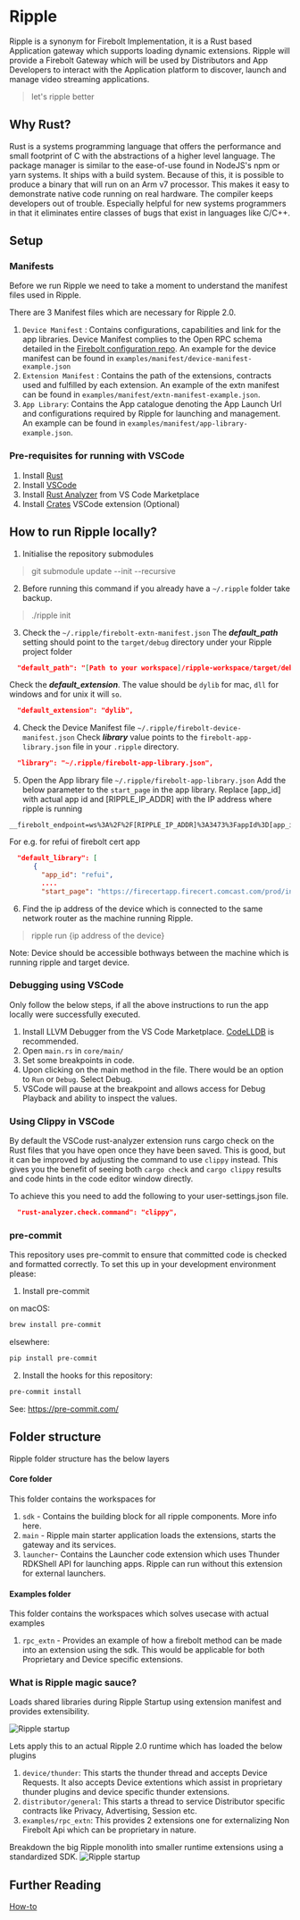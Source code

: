 # Ripple

Ripple is a synonym for Firebolt Implementation, it is a Rust based Application gateway which supports loading dynamic extensions. Ripple will provide a Firebolt Gateway which will be used by Distributors and App Developers to interact with the Application platform to discover, launch and manage video streaming applications.
> let's ripple better

## Why Rust?
Rust is a systems programming language that offers the performance and small footprint of C with the abstractions of a higher level language.
The package manager is similar to the ease-of-use found in NodeJS's npm or yarn systems.
It ships with a build system. Because of this, it is possible to produce a binary that will run on an Arm v7 processor. This makes it easy to demonstrate native code running on real hardware.
The compiler keeps developers out of trouble. Especially helpful for new systems programmers in that it eliminates entire classes of bugs that exist in languages like C/C++.

## Setup

### Manifests
Before we run Ripple we need to take a moment to understand the manifest files used in Ripple.

There are 3 Manifest files which are necessary for Ripple 2.0.
1. `Device Manifest` : Contains configurations, capabilities and link for the app libraries. Device Manifest complies to the Open RPC schema detailed in the [Firebolt configuration repo](https://github.com/rdkcentral/firebolt-configuration). An example for the device manifest can be found in `examples/manifest/device-manifest-example.json`
2. `Extension Manifest` : Contains the path of the extensions, contracts used and fulfilled by each extension. An example of the extn manifest can be found in `examples/manifest/extn-manifest-example.json`.
3. `App Library`: Contains the App catalogue denoting the App Launch Url and configurations required by Ripple for launching and management. An example can be found in `examples/manifest/app-library-example.json`.



### Pre-requisites for running with VSCode
1. Install [Rust](https://www.rust-lang.org/tools/install)
2. Install [VSCode](https://code.visualstudio.com/)
3. Install [Rust Analyzer](https://marketplace.visualstudio.com/items?itemName=rust-lang.rust-analyzer) from VS Code Marketplace
4. Install [Crates](https://marketplace.visualstudio.com/items?itemName=serayuzgur.crates) VSCode extension (Optional)

## How to run Ripple locally?

1. Initialise the repository submodules
  > git submodule update --init --recursive
2. Before running this command if you already have a `~/.ripple` folder take backup.
  > ./ripple init
3. Check the `~/.ripple/firebolt-extn-manifest.json`
  The __*default_path*__ setting should point to the `target/debug` directory under your Ripple project folder
  ```json
    "default_path": "[Path to your workspace]/ripple-workspace/target/debug/",
  ```
  Check the __*default_extension*__. The value should be `dylib` for mac, `dll` for windows and for unix it will `so`.
  ```json
    "default_extension": "dylib",
  ```
4. Check the Device Manifest file `~/.ripple/firebolt-device-manifest.json`
  Check  __*library*__ value points to the `firebolt-app-library.json` file in your `.ripple` directory.
  ```json
    "library": "~/.ripple/firebolt-app-library.json",
  ```
5. Open the App library file `~/.ripple/firebolt-app-library.json`
  Add the below parameter to the `start_page` in the app library. Replace [app_id] with actual app id and [RIPPLE_IP_ADDR] with the IP address where ripple is running
  ```
  __firebolt_endpoint=ws%3A%2F%2F[RIPPLE_IP_ADDR]%3A3473%3FappId%3D[app_id]%26session%3D[app_id]
  ```

  For e.g. for refui of firebolt cert app
  ```json
    "default_library": [
        {
          "app_id": "refui",
          ....
          "start_page": "https://firecertapp.firecert.comcast.com/prod/index.html?systemui=true&__firebolt_endpoint=ws%3A%2F%2F10.0.0.107%3A3474%3FappId%3Drefui%26session%3Drefui&systemui=true",
  ```

6. Find the ip address of the device which is connected to the same network router as the machine running Ripple.
  > ripple run {ip address of the device}

Note: Device should be accessible bothways between the machine which is running ripple and target device.

### Debugging using VSCode

Only follow the below steps, if all the above instructions to run the app locally were successfully executed.

1. Install LLVM Debugger from the VS Code Marketplace. [CodeLLDB](https://marketplace.visualstudio.com/items?itemName=vadimcn.vscode-lldb) is recommended.
2. Open `main.rs` in `core/main/`
3. Set some breakpoints in code.
4. Upon clicking on the main method in the file. There would be an option to `Run` or `Debug`. Select Debug.
5. VSCode will pause at the breakpoint and allows access for Debug Playback and ability to inspect the values.

### Using Clippy in VSCode

By default the VSCode rust-analyzer extension runs cargo check on the Rust files that you have open once they have been saved. This is good, but it can be improved by adjusting the command to use `clippy` instead. This gives you the benefit of seeing both `cargo check` and `cargo clippy` results and code hints in the code editor window directly.

To achieve this you need to add the following to your user-settings.json file.
```json
  "rust-analyzer.check.command": "clippy",
```

### pre-commit

This repository uses pre-commit to ensure that committed code is checked and formatted correctly. To set this up in your development environment please:
1. Install pre-commit

on macOS:
```bash
brew install pre-commit
```

elsewhere:
```bash
pip install pre-commit
```

2. Install the hooks for this repository:
```bash
pre-commit install
```

See: https://pre-commit.com/

## Folder structure

Ripple folder structure has the below layers

#### Core folder
This folder contains the workspaces for 
1. `sdk` - Contains the building block for all ripple components. More info here.
2. `main` - Ripple main starter application loads the extensions, starts the gateway and its services.
3. `launcher`- Contains the Launcher code extension which uses Thunder RDKShell API for launching apps. Ripple can run without this extension for external launchers.

#### Examples folder
This folder contains the workspaces which solves usecase with actual examples
1. `rpc_extn` - Provides an example of how a firebolt method can be made into an extension using the sdk. This would be applicable for both Proprietary and Device specific extensions.


### What is Ripple magic sauce?

Loads shared libraries during Ripple Startup using extension manifest and provides extensibility.

![Ripple startup](./docs/images/RippleStartup.jpeg)

Lets apply this to an actual Ripple 2.0 runtime which has loaded the below plugins
1. `device/thunder`: This starts the thunder thread and accepts Device Requests. It also accepts Device extentions which assist in proprietary thunder plugins and device specific thunder extensions.
2. `distributor/general`: This starts a thread to service Distributor specific contracts like Privacy, Advertising, Session etc.
2. `examples/rpc_extn`: This provides 2 extensions one for externalizing Non Firebolt Api which can be proprietary in nature.

Breakdown the big Ripple monolith into smaller runtime extensions using a standardized SDK.
![Ripple startup](./docs/images/R2Runtime.jpeg)

## Further Reading

[How-to](./docs/how-to.md)
